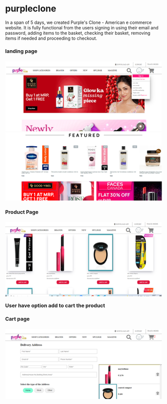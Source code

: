 # purpleclone
In a span of 5 days, we created Purple's Clone - American e commerce website. It is fully functional from the users signing in using their email and password, adding items to the basket, checking their basket, removing items if needed and proceeding to checkout.
<h3>landing page<h3>
  <img src="https://raw.githubusercontent.com/Amir98375/imagesproject/master/landingpage.JPG?token=GHSAT0AAAAAABTESLMCFWQODIVLL222UDQGYT373VQ">
  <img src="https://raw.githubusercontent.com/Amir98375/imagesproject/master/landingblow.JPG?token=GHSAT0AAAAAABTESLMCTS273WQEDITPZ5HGYT375DA">
<h3>Product Page<h3>
  <img src="https://raw.githubusercontent.com/Amir98375/imagesproject/master/product.JPG?token=GHSAT0AAAAAABTESLMDZNLZZUZ2YGXSCCRIYT37WFA">
  <p>User have option add to cart the product <p>
  <h3>Cart page<h3>
    <img src="https://raw.githubusercontent.com/Amir98375/imagesproject/master/cart.JPG?token=GHSAT0AAAAAABTESLMDSYB7VZK5DVHJB6KIYT37ZAQ">
